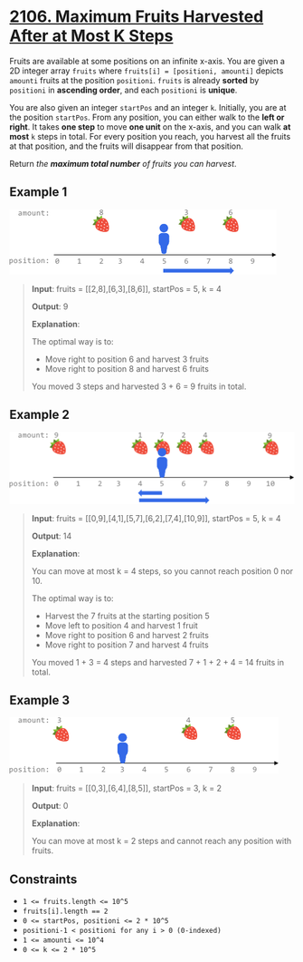 # [2106. Maximum Fruits Harvested After at Most K Steps](https://leetcode.com/problems/maximum-fruits-harvested-after-at-most-k-steps/)

Fruits are available at some positions on an infinite x-axis. You are given a 2D integer array `fruits` where `fruits[i] = [positioni, amounti]` depicts `amounti` fruits at the position `positioni`. `fruits` is already **sorted** by `positioni` in **ascending order**, and each `positioni` is **unique**.

You are also given an integer `startPos` and an integer `k`. Initially, you are at the position `startPos`. From any position, you can either walk to the **left or right**. It takes **one step** to move **one unit** on the x-axis, and you can walk **at most** `k` steps in total. For every position you reach, you harvest all the fruits at that position, and the fruits will disappear from that position.

Return *the **maximum total number** of fruits you can harvest*.

## Example 1

![ex1](image.png)

> **Input**: fruits = [[2,8],[6,3],[8,6]], startPos = 5, k = 4
>
> **Output**: 9
>
> **Explanation**:
>
> The optimal way is to:
>
> - Move right to position 6 and harvest 3 fruits
> - Move right to position 8 and harvest 6 fruits
>
> You moved 3 steps and harvested 3 + 6 = 9 fruits in total.

## Example 2

![ex2](image-1.png)

> **Input**: fruits = [[0,9],[4,1],[5,7],[6,2],[7,4],[10,9]], startPos = 5, k = 4
>
> **Output**: 14
>
> **Explanation**:
>
> You can move at most k = 4 steps, so you cannot reach position 0 nor 10.
>
> The optimal way is to:
>
> - Harvest the 7 fruits at the starting position 5
> - Move left to position 4 and harvest 1 fruit
> - Move right to position 6 and harvest 2 fruits
> - Move right to position 7 and harvest 4 fruits
>
> You moved 1 + 3 = 4 steps and harvested 7 + 1 + 2 + 4 = 14 fruits in total.

## Example 3

![ex3](image-2.png)

> **Input**: fruits = [[0,3],[6,4],[8,5]], startPos = 3, k = 2
>
> **Output**: 0
>
> **Explanation**:
>
> You can move at most k = 2 steps and cannot reach any position with fruits.

## Constraints

- `1 <= fruits.length <= 10^5`
- `fruits[i].length == 2`
- `0 <= startPos, positioni <= 2 * 10^5`
- `positioni-1 < positioni for any i > 0 (0-indexed)`
- `1 <= amounti <= 10^4`
- `0 <= k <= 2 * 10^5`